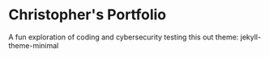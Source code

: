 # Christopher's Portfolio
A fun exploration of coding and cybersecurity
testing this out
theme: jekyll-theme-minimal 
